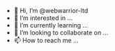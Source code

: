 - 👋 Hi, I’m @webwarrior-ltd
- 👀 I’m interested in ...
- 🌱 I’m currently learning ...
- 💞️ I’m looking to collaborate on ...
- 📫 How to reach me ...

<!---
webwarrior-ltd/webwarrior-ltd is a ✨ special ✨ repository because its `README.md` (this file) appears on your GitHub profile.
You can click the Preview link to take a look at your changes.
--->
